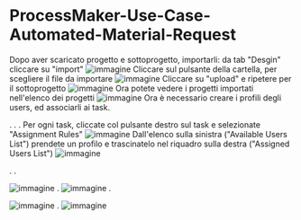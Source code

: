 # ProcessMaker-Use-Case-Automated-Material-Request
Dopo aver scaricato progetto e sottoprogetto, importarli: da tab "Desgin" cliccare su "import"
![immagine](https://user-images.githubusercontent.com/88326107/204031930-7b2cbd54-46ce-4249-b37d-d542d56f0cb8.png)
Cliccare sul pulsante della cartella, per scegliere il file da importare
![immagine](https://user-images.githubusercontent.com/88326107/204302300-11f4806f-dc77-4431-8666-8736d77a9ca4.png)
Cliccare su "upload" e ripetere per il sottoprogetto
![immagine](https://user-images.githubusercontent.com/88326107/204302562-e7026253-2d5c-4501-9f49-aa052db4b1d1.png)
Ora potete vedere i progetti importati nell'elenco dei progetti
![immagine](https://user-images.githubusercontent.com/88326107/204323277-85a361e2-23ea-49a9-88bc-9cc9afe38cdf.png)
Ora è necessario creare i profili degli users, ed associarli ai task.

.
.
.
Per ogni task, cliccate col pulsante destro sul task e selezionate "Assignment Rules"
![immagine](https://user-images.githubusercontent.com/88326107/204337836-133c179e-946a-413d-af2b-94d7b9a9d420.png)
Dall'elenco sulla sinistra ("Available Users List") prendete un profilo e trascinatelo nel riquadro sulla destra ("Assigned Users List")
![immagine](https://user-images.githubusercontent.com/88326107/204338226-a531e8c8-d10b-4d65-b4b6-ef11a9dca958.png)

.
.

![immagine](https://user-images.githubusercontent.com/88326107/204323401-88b5d9e0-f875-4cfe-bb13-12c9d77832c0.png)
.
![immagine](https://user-images.githubusercontent.com/88326107/204323599-fda85598-21b3-4d20-85c3-fb01c538d2df.png)
.





![immagine](https://user-images.githubusercontent.com/88326107/204328032-4696c194-1c2c-42cc-b90a-4393d94e006b.png)
.
![immagine](https://user-images.githubusercontent.com/88326107/204328111-602099e9-d767-4c8f-9bc6-ae01dc541804.png)

